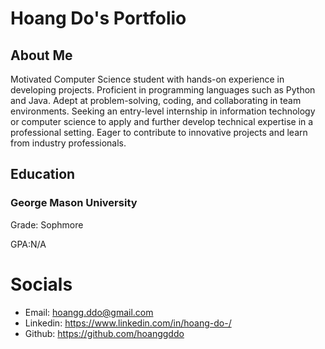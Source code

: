 # Hoang Do's Portfolio

## About Me
Motivated Computer Science student with hands-on experience in developing projects. Proficient in programming languages such as Python and Java. Adept at problem-solving, coding, and collaborating in team environments. Seeking an entry-level internship in information technology or computer science to apply and further develop technical expertise in a professional setting. Eager to contribute to innovative projects and learn from industry professionals.

## Education
### George Mason University
Grade: Sophmore

GPA:N/A

# Socials
- Email: hoangg.ddo@gmail.com
- Linkedin: https://www.linkedin.com/in/hoang-do-/
- Github: https://github.com/hoanggddo

